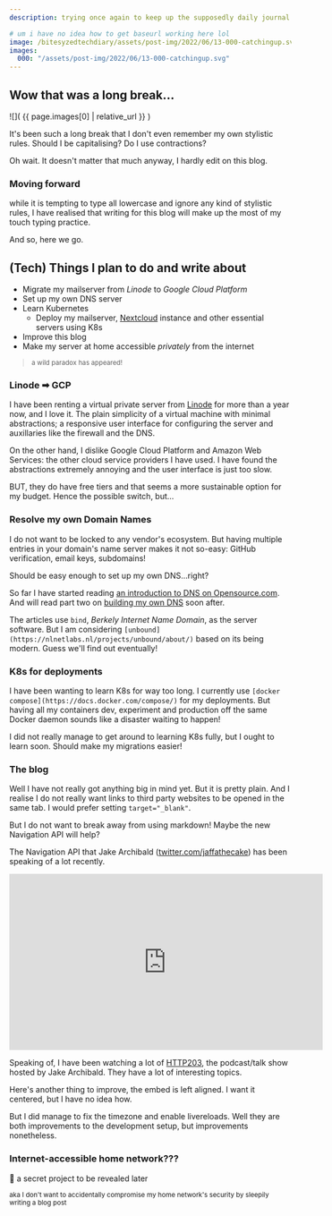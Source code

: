 ```yaml
---
description: trying once again to keep up the supposedly daily journal

# um i have no idea how to get baseurl working here lol
image: /bitesyzedtechdiary/assets/post-img/2022/06/13-000-catchingup.svg
images:
  000: "/assets/post-img/2022/06/13-000-catchingup.svg"
---
```


[Nextcloud]: https://nextcloud.com
[com.opensource-intro-dns]: https://opensource.com/article/17/4/introduction-domain-name-system-dns
[com.opensource-build-dns]: https://opensource.com/article/17/4/build-your-own-name-server
[http203]: https://youtube.com/playlist?list=PLNYkxOF6rcIAKIQFsNbV0JDws_G_bnNo9

## Wow that was a long break...

![]( {{ page.images[0] | relative_url }} )

It's been such a long break that I don't even remember my
own stylistic rules. Should I be capitalising? Do I use
contractions?

Oh wait. It doesn't matter that much anyway, I hardly edit
on this blog.

### Moving forward

while it is tempting to type all lowercase and ignore any
kind of stylistic rules, I have realised that writing for
this blog will make up the most of my touch typing practice.

And so, here we go.

## (Tech) Things I plan to do and write about

- Migrate my mailserver from _Linode_ to _Google Cloud Platform_
- Set up my own DNS server
- Learn Kubernetes
  - Deploy my mailserver, [Nextcloud] instance and other essential
  servers using K8s
- Improve this blog
- Make my server at home accessible _privately_ from the internet
> <small>a wild paradox has appeared!</small>

### Linode ➡ GCP

I have been renting a virtual private server from
[Linode](https://linode.com) for more than a year now, and I love it.
The plain simplicity of a virtual machine with minimal abstractions;
a responsive user interface for configuring the server and
auxillaries like the firewall and the DNS.

On the other hand, I dislike Google Cloud Platform and Amazon Web
Services: the other cloud service providers I have used. I have found
the abstractions extremely annoying and the user interface is just
too slow.

BUT, they do have free tiers and that seems a more sustainable
option for my budget. Hence the possible switch, but...

### Resolve my own Domain Names

I do not want to be locked to any vendor's ecosystem. But having
multiple entries in your domain's name server makes it not
so-easy: GitHub verification, email keys, subdomains!

Should be easy enough to set up my own DNS...right?

So far I have started reading
[an introduction to DNS on Opensource.com][com.opensource-intro-dns].
And will read part two
on [building my own DNS][com.opensource-build-dns] soon after.

The articles use `bind`, _Berkely Internet Name Domain_, as the server
software. But I am considering `[unbound](https://nlnetlabs.nl/projects/unbound/about/)`
based on its being modern. Guess we'll find out eventually!

### K8s for deployments

I have been wanting to learn K8s for way too long. I currently use
`[docker compose](https://docs.docker.com/compose/)` for my deployments.
But having all my containers dev, experiment and production off the same
Docker daemon sounds like a disaster waiting to happen!

I did not really manage to get around to learning K8s fully, but I ought
to learn soon. Should make my migrations easier!

### The blog

Well I have not really got anything big in mind yet. But it is pretty plain.
And I realise I do not really want links to third party websites to be opened
in the same tab. I would prefer setting `target="_blank"`.

But I do not want to break away from using markdown! Maybe the new Navigation
API will help?

The Navigation API that Jake Archibald
([twitter.com/jaffathecake](https://twitter.com/jaffathecake))
has been speaking of a lot recently.

<iframe width="560" height="315"
title="YouTube video player" frameborder="0"
src="https://www.youtube-nocookie.com/embed/cgKUMRPAliw"
allow="accelerometer; autoplay; clipboard-write; encrypted-media; gyroscope; picture-in-picture"
allowfullscreen></iframe>

Speaking of, I have been watching a lot of [HTTP203](http203), the podcast/talk show hosted by
Jake Archibald. They have a lot of interesting topics.

Here's another thing to improve, the embed is left aligned. I want it centered, but
I have no idea how.

But I did manage to fix the timezone and enable livereloads. Well they are both improvements
to the development setup, but improvements nonetheless.

### Internet-accessible home network???

🤫 a secret project to be revealed later

<small>aka I don't want to accidentally compromise my home
network's security by sleepily writing a blog post</small>
